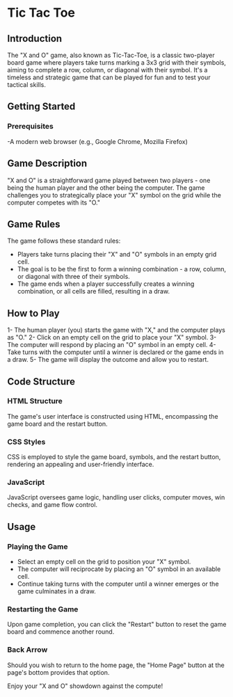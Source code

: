 # Tic Tac Toe
## Introduction

The "X and O" game, also known as Tic-Tac-Toe, is a classic two-player board game where players take turns marking a 3x3 grid with their symbols, aiming to complete a row, column, or diagonal with their symbol. It's a timeless and strategic game that can be played for fun and to test your tactical skills.

## Getting Started

### Prerequisites
-A modern web browser (e.g., Google Chrome, Mozilla Firefox)

## Game Description
"X and O" is a straightforward game played between two players - one being the human player and the other being the computer. The game challenges you to strategically place your "X" symbol on the grid while the computer competes with its "O."

## Game Rules
The game follows these standard rules:

- Players take turns placing their "X" and "O" symbols in an empty grid cell.
- The goal is to be the first to form a winning combination - a row, column, or diagonal with three of their symbols.
- The game ends when a player successfully creates a winning combination, or all cells are filled, resulting in a draw.

## How to Play
1- The human player (you) starts the game with "X," and the computer plays as "O."
2- Click on an empty cell on the grid to place your "X" symbol.
3- The computer will respond by placing an "O" symbol in an empty cell.
4- Take turns with the computer until a winner is declared or the game ends in a draw.
5- The game will display the outcome and allow you to restart.

## Code Structure
### HTML Structure
The game's user interface is constructed using HTML, encompassing the game board and the restart button.

### CSS Styles
CSS is employed to style the game board, symbols, and the restart button, rendering an appealing and user-friendly interface.

### JavaScript
JavaScript oversees game logic, handling user clicks, computer moves, win checks, and game flow control.

## Usage
### Playing the Game

- Select an empty cell on the grid to position your "X" symbol.
- The computer will reciprocate by placing an "O" symbol in an available cell.
- Continue taking turns with the computer until a winner emerges or the game culminates in a draw.

### Restarting the Game

Upon game completion, you can click the "Restart" button to reset the game board and commence another round.

### Back Arrow

Should you wish to return to the home page, the "Home Page" button at the page's bottom provides that option.

Enjoy your "X and O" showdown against the compute!